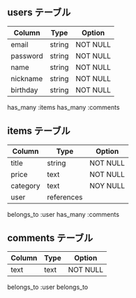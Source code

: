## users テーブル
| Column     | Type    |  Option     |
| ---------- | ------- | ----------- |
| email      | string  |  NOT NULL   |
| password   | string  |  NOT NULL   |
| name       | string  |  NOT NULL   |
| nickname   | string  |  NOT NULL   |
| birthday   | string  |  NOT NULL   |

has_many :items
has_many :comments

## items テーブル
| Column     | Type       |  Option   |
| ---------- | ---------- | --------  |
| title      | string     | NOT NULL  | 
| price      | text       | NOT NULL  |
| category   | text       | NOY NULL  | 
| user       | references |           |

belongs_to :user
has_many   :comments

## comments テーブル
| Column     | Type       |  Option  |
| ---------- | ---------- | -------- |
| text       | text       | NOT NULL |

belongs_to :user
belongs_to
